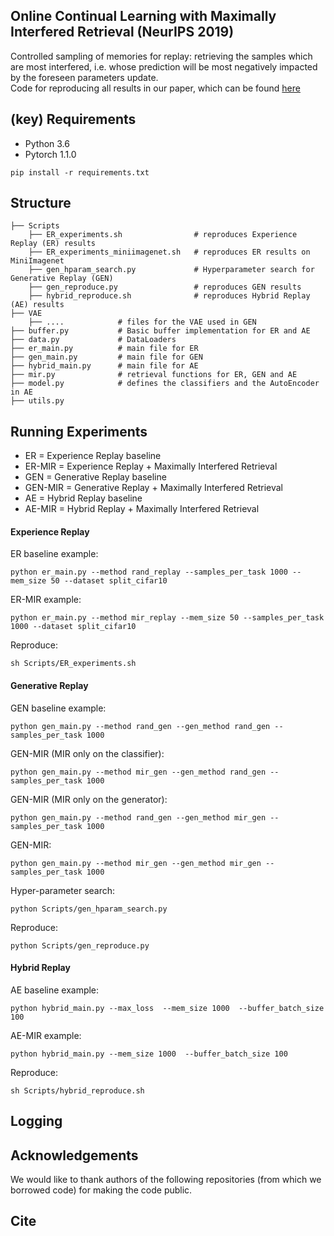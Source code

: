 ## Online Continual Learning with Maximally Interfered Retrieval (NeurIPS 2019)

Controlled sampling of memories for replay: retrieving the samples which are most interfered, i.e. whose prediction will be most negatively impacted by the foreseen parameters update. </br>
Code for reproducing all results in our paper, which can be found [here](https://arxiv.org/abs/1908.04742) </br>

## (key) Requirements 
- Python 3.6
- Pytorch 1.1.0

`pip install -r requirements.txt`

## Structure

    ├── Scripts 
        ├── ER_experiments.sh                # reproduces Experience Replay (ER) results        
        ├── ER_experiments_miniimagenet.sh   # reproduces ER results on MiniImagenet
        ├── gen_hparam_search.py             # Hyperparameter search for Generative Replay (GEN) 
        ├── gen_reproduce.py                 # reproduces GEN results 
        ├── hybrid_reproduce.sh              # reproduces Hybrid Replay (AE) results
    ├── VAE           
        ├── ....            # files for the VAE used in GEN
    ├── buffer.py           # Basic buffer implementation for ER and AE
    ├── data.py             # DataLoaders
    ├── er_main.py          # main file for ER
    ├── gen_main.py         # main file for GEN    
    ├── hybrid_main.py      # main file for AE
    ├── mir.py              # retrieval functions for ER, GEN and AE    
    ├── model.py            # defines the classifiers and the AutoEncoder in AE
    ├── utils.py

## Running Experiments

* ER = Experience Replay baseline
* ER-MIR = Experience Replay + Maximally Interfered Retrieval
* GEN = Generative Replay baseline
* GEN-MIR = Generative Replay + Maximally Interfered Retrieval
* AE = Hybrid Replay baseline
* AE-MIR = Hybrid Replay + Maximally Interfered Retrieval

#### Experience Replay

ER baseline example:  </br>

`python er_main.py --method rand_replay --samples_per_task 1000 --mem_size 50 --dataset split_cifar10`

ER-MIR example:  </br>

`python er_main.py --method mir_replay --mem_size 50 --samples_per_task 1000 --dataset split_cifar10`

Reproduce:  </br>

`sh Scripts/ER_experiments.sh`

#### Generative Replay

GEN baseline example:  </br>

`python gen_main.py --method rand_gen --gen_method rand_gen --samples_per_task 1000`

GEN-MIR (MIR only on the classifier):  </br>

`python gen_main.py --method mir_gen --gen_method rand_gen --samples_per_task 1000`

GEN-MIR (MIR only on the generator):  </br>

`python gen_main.py --method rand_gen --gen_method mir_gen --samples_per_task 1000`

GEN-MIR:  </br>

`python gen_main.py --method mir_gen --gen_method mir_gen --samples_per_task 1000`

Hyper-parameter search:  </br>

`python Scripts/gen_hparam_search.py`

Reproduce:  </br>

`python Scripts/gen_reproduce.py`

#### Hybrid Replay

AE baseline example:  </br>

`python hybrid_main.py --max_loss  --mem_size 1000  --buffer_batch_size 100 `

AE-MIR example:  </br>

`python hybrid_main.py --mem_size 1000  --buffer_batch_size 100 `

Reproduce:  </br>

`sh Scripts/hybrid_reproduce.sh`


 
## Logging


## Acknowledgements 
We would like to thank authors of the following repositories (from which we borrowed code) for making the code public. </br>


## Cite





